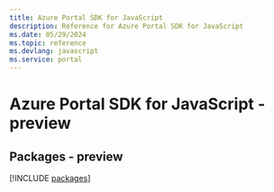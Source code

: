 ```yaml
---
title: Azure Portal SDK for JavaScript
description: Reference for Azure Portal SDK for JavaScript
ms.date: 05/29/2024
ms.topic: reference
ms.devlang: javascript
ms.service: portal
---
```

# Azure Portal SDK for JavaScript - preview
## Packages - preview
[!INCLUDE [packages](portal-index.md)]